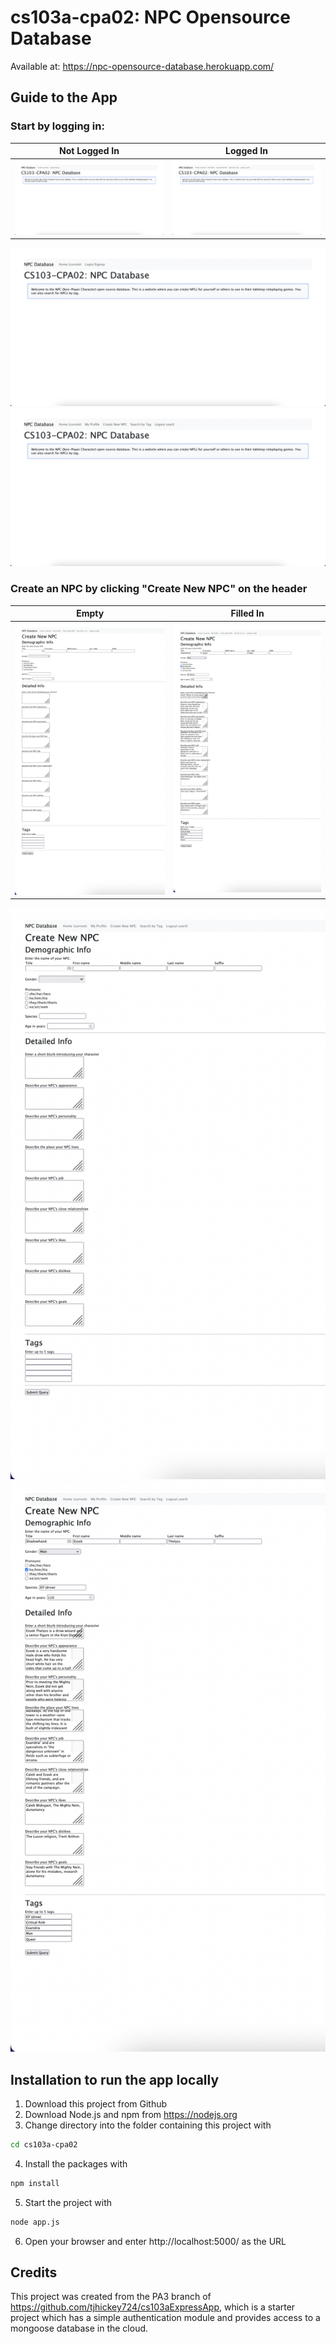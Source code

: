 # cs103a-cpa02: NPC Opensource Database
Available at: https://npc-opensource-database.herokuapp.com/

## Guide to the App
### Start by logging in:
| Not Logged In | Logged In    |
|---------------|--------------|
| ![](public/images/Screenshot_Home_notLoggedIn.png)  | ![](public/images/Screenshot_Home_LoggedIn.png) |

![](public/images/Screenshot_Home_notLoggedIn.png)
![](public/images/Screenshot_Home_LoggedIn.png)

### Create an NPC by clicking "Create New NPC" on the header

| Empty        | Filled In    |
|--------------|--------------|
| ![](public/images/Screenshot_npcForm.png) | ![](public/images/Screenshot_npcForm_filled.png) |

![](public/images/Screenshot_npcForm.png)
![](public/images/Screenshot_npcForm_filled.png)

## Installation to run the app locally
1. Download this project from Github
2. Download Node.js and npm from https://nodejs.org
3. Change directory into the folder containing this project with
``` bash
cd cs103a-cpa02
```
4. Install the packages with
``` bash
npm install
```
5. Start the project with
``` bash
node app.js
```
6. Open your browser and enter http://localhost:5000/ as the URL

## Credits
This project was created from the PA3 branch of https://github.com/tjhickey724/cs103aExpressApp, which is a starter project which has a simple authentication module
and provides access to a mongoose database in the cloud.
